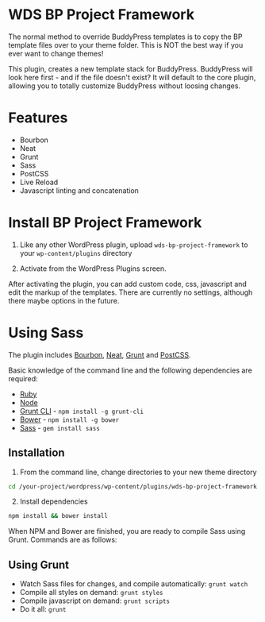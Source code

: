 # WDS BP Project Framework

The normal method to override BuddyPress templates is to copy the BP template files over to your theme folder. This is NOT the best way if you ever want to change themes!

This plugin, creates a new template stack for BuddyPress. BuddyPress will look here first - and if the file doesn't exist? It will default to the core plugin, allowing you to totally customize BuddyPress without loosing changes.

# Features
* Bourbon
* Neat
* Grunt
* Sass
* PostCSS
* Live Reload
* Javascript linting and concatenation

# Install BP Project Framework

1) Like any other WordPress plugin, upload ```wds-bp-project-framework``` to your ```wp-content/plugins``` directory

2) Activate from the WordPress Plugins screen.

After activating the plugin, you can add custom code, css, javascript and edit the markup of the templates. There are currently no settings, although there maybe options in the future.

# Using Sass

The plugin includes [Bourbon](https://github.com/thoughtbot/bourbon), [Neat](https://github.com/thoughtbot/neat), [Grunt](https://github.com/gruntjs/grunt) and [PostCSS](https://github.com/postcss/postcss).

Basic knowledge of the command line and the following dependencies are required:

* [Ruby](https://www.ruby-lang.org/en/documentation/installation/)
* [Node](http://nodejs.org/)
* [Grunt CLI](https://www.npmjs.com/package/grunt-cli) - `npm install -g grunt-cli`
* [Bower](http://bower.io/) - `npm install -g bower`
* [Sass](http://sass-lang.com/install) - `gem install sass`

## Installation

1) From the command line, change directories to your new theme directory

```bash
cd /your-project/wordpress/wp-content/plugins/wds-bp-project-framework
```

2) Install dependencies

```bash
npm install && bower install
```

When NPM and Bower are finished, you are ready to compile Sass using Grunt. Commands are as follows:

## Using Grunt

* Watch Sass files for changes, and compile automatically: ```grunt watch```
* Compile all styles on demand: ```grunt styles```
* Compile javascript on demand: ```grunt scripts```
* Do it all: ```grunt```
